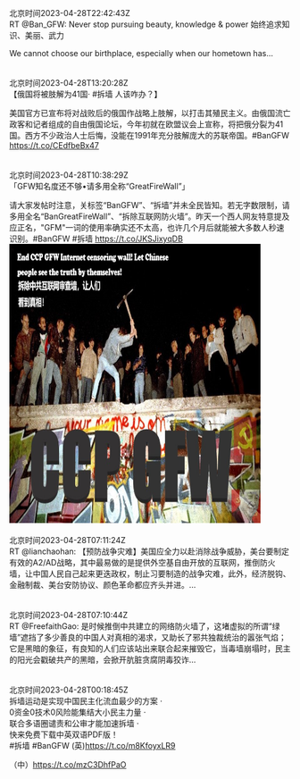 北京时间2023-04-28T22:42:43Z<br>RT @Ban_GFW: Never stop pursuing beauty, knowledge &amp; power 始终追求知识、美丽、武力

We cannot choose our birthplace, especially when our hometown has…<br><br><br>北京时间2023-04-28T13:20:28Z<br>【俄国将被肢解为41国· #拆墙 人该咋办？】
  
美国官方已宣布将对战败后的俄国作战略上肢解，以打击其殖民主义。由俄国流亡政客和记者组成的自由俄国论坛，今年初就在欧盟议会上宣称，将把俄分裂为41国。西方不少政治人士后悔，没能在1991年充分肢解庞大的苏联帝国。#BanGFW
https://t.co/CEdfbeBx47<br><br><br>北京时间2023-04-28T10:38:29Z<br>「GFW知名度还不够•请多用全称“GreatFireWall”」

请大家发帖时注意，关标签“BanGFW”、“拆墙”并未全民皆知。若无字数限制，请多用全名“BanGreatFireWall”、“拆除互联网防火墙”。昨天一个西人网友特意提及应正名，"GFM"一词的使用率确实还不太高，也许几个月后就能被大多数人秒速识别。#BanGFW #拆墙 https://t.co/JKSJixyqDB<br><img src='/temp/image/2023/v-Month-4/1651777879695589376_0.jpg' width='450' height='500'><br><br>北京时间2023-04-28T07:11:24Z<br>RT @lianchaohan: 【预防战争灾难】美国应全力以赴消除战争威胁，美台要制定有效的A2/AD战略，其中最易做的是提供外空基自由开放的互联网，推倒防火墙，让中国人民自己起来更迭政权，制止习要制造的战争灾难，此外，经济脱钩、金融制裁、美台安防协议、颜色革命都应齐头并进。…<br><br><br>北京时间2023-04-28T07:10:44Z<br>RT @FreefaithGao: 是时候推倒中共建立的网络防火墙了，这堵虚拟的所谓“绿墙”遮挡了多少善良的中国人对真相的渴求，又助长了邪共独裁统治的嚣张气焰；它是黑暗的象征，有良知的人们应该站出来联合起来摧毁它，当毒墙崩塌时，民主的阳光会戳破共产的黑暗，会掀开肮脏贪腐阴毒狡诈…<br><br><br>北京时间2023-04-28T00:18:45Z<br>拆墙运动是实现中国民主化流血最少的方案 ·  
0资金0技术0风险能集结大小民主力量 ·   
联合多语圈谴责和公审才能加速拆墙 ·   
快来免费下载中英双语PDF版！  
  #拆墙 #BanGFW 
(英)https://t.co/m8KfoyxLR9

（中）https://t.co/mzC3DhfPaO<br><br><br>